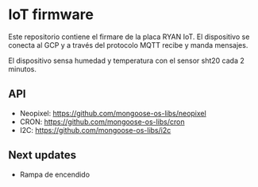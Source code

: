 # IoT firmware 
Este repositorio contiene el firmare de la placa RYAN IoT. El dispositivo se conecta al GCP y a través del
protocolo MQTT recibe y manda mensajes. 

El dispositivo sensa humedad y temperatura con el sensor sht20 cada 2 minutos.

## API
* Neopixel: https://github.com/mongoose-os-libs/neopixel
* CRON: https://github.com/mongoose-os-libs/cron
* I2C: https://github.com/mongoose-os-libs/i2c

## Next updates
* Rampa de encendido

